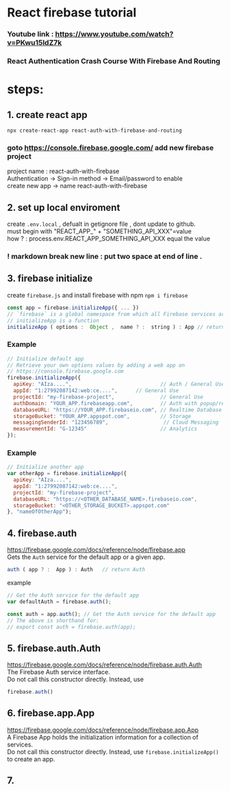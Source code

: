 # React firebase tutorial
### Youtube link : https://www.youtube.com/watch?v=PKwu15ldZ7k <br />
### React Authentication Crash Course With Firebase And Routing

# steps:
## 1. create react app 
`npx create-react-app react-auth-with-firebase-and-routing`
### goto https://console.firebase.google.com/ add new firebase project 
project name : react-auth-with-firebase <br>
Authentication -> Sign-in method -> Email/password to enable <br>
create new app -> name react-auth-with-firebase <br>
## 2. set up local enviroment
create `.env.local` , defualt in getignore file , dont update to github.  
must begin with "REACT_APP_" + "SOMETHING_API_XXX"=value  
how ? : process.env.REACT_APP_SOMETHING_API_XXX equal the value   
### ! markdown break new line : put two space at end of line .  
## 3. firebase initialize
create `firebase.js` and install firebase with npm `npm i firebase`  
```javascript
const app = firebase.initializeApp({ ... })  
// `firebase` is a global namespace from which all Firebase services are accessed.  
// initializeApp is a function  
initializeApp ( options :  Object ,  name ? :  string ) : App // return App
```
### Example  
```javascript
// Initialize default app
// Retrieve your own options values by adding a web app on
// https://console.firebase.google.com
firebase.initializeApp({
  apiKey: "AIza....",                             // Auth / General Use
  appId: "1:27992087142:web:ce....",      // General Use
  projectId: "my-firebase-project",               // General Use
  authDomain: "YOUR_APP.firebaseapp.com",         // Auth with popup/redirect
  databaseURL: "https://YOUR_APP.firebaseio.com", // Realtime Database
  storageBucket: "YOUR_APP.appspot.com",          // Storage
  messagingSenderId: "123456789",                  // Cloud Messaging
  measurementId: "G-12345"                        // Analytics
});
```
### Example  
```javascript
// Initialize another app
var otherApp = firebase.initializeApp({
  apiKey: "AIza....",
  appId: "1:27992087142:web:ce....",
  projectId: "my-firebase-project",
  databaseURL: "https://<OTHER_DATABASE_NAME>.firebaseio.com",
  storageBucket: "<OTHER_STORAGE_BUCKET>.appspot.com"
}, "nameOfOtherApp");
```
## 4. firebase.auth  
https://firebase.google.com/docs/reference/node/firebase.app    
Gets the `Auth` service for the default app or a given app.  

```js
auth ( app ? :  App ) : Auth   // return Auth
```
example  
```js
// Get the Auth service for the default app
var defaultAuth = firebase.auth();
```
```js
const auth = app.auth(); // Get the Auth service for the default app
// The above is shorthand for:
// export const auth = firebase.auth(app);
```
## 5. firebase.auth.Auth
https://firebase.google.com/docs/reference/node/firebase.auth.Auth  
The Firebase Auth service interface.  
Do not call this constructor directly. Instead, use 
```js
firebase.auth()
```

## 6. firebase.app.App
https://firebase.google.com/docs/reference/node/firebase.app.App  
A Firebase App holds the initialization information for a collection of services.  
Do not call this constructor directly. Instead, use `firebase.initializeApp()` to create an app.
## 7. 
